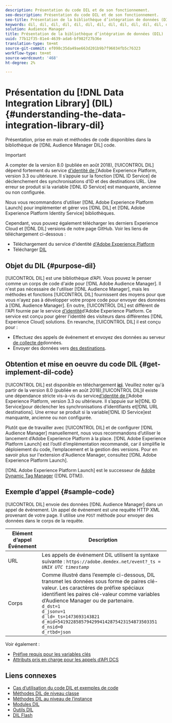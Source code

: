 ```yaml
---
description: Présentation du code DIL et de son fonctionnement.
seo-description: Présentation du code DIL et de son fonctionnement.
seo-title: Présentation de la bibliothèque d’intégration de données (DIL)
keywords: dil, dil, dil, dil, dil, dil, dil, dil, dil, dil, dil, dil, dil, dil, dil, dil, dil, dil, dil, dil, dil, dil, dil, dil, dil, dil, dil, dil, dil, dil, dil, dil, dil, dil,
solution: Audience Manager
title: Présentation de la bibliothèque d’intégration de données (DIL)
uuid: 77b12f35-81e4-4639-ada6-bf982f27b36e
translation-type: tm+mt
source-git-commit: ef098c35da49ae663d201b9b7f96034fb5c76323
workflow-type: tm+mt
source-wordcount: '468'
ht-degree: 2%

---
```



# Présentation du [!DNL Data Integration Library] (DIL){#understanding-the-data-integration-library-dil}

Présentation, prise en main et méthodes de code disponibles dans la bibliothèque de [!DNL Audience Manager DIL] code.

>[!IMPORTANT]
>
>A compter de la version 8.0 (publiée en août 2018), [!UICONTROL DIL] dépend fortement du service [d&#39;identité de l&#39;](https://docs.adobe.com/content/help/en/id-service/using/home.html)Adobe Experience Platform, version 3.3 ou ultérieure. Il s’appuie sur la fonction [!DNL ID Service] de déclenchement des synchronisations d’ID et des destinations URL. Une erreur se produit si la variable [!DNL ID Service] est manquante, ancienne ou non configurée.
>
>Nous vous recommandons d’utiliser [!DNL Adobe Experience Platform Launch] pour implémenter et gérer vos [!DNL DIL] et [!DNL Adobe Experience Platform Identity Service] bibliothèques.

Cependant, vous pouvez également télécharger les derniers Experience Cloud et [!DNL DIL] versions de notre page GitHub. Voir les liens de téléchargement ci-dessous :

* Téléchargement du service d&#39;identité [d&#39;Adobe Experience Platform](https://github.com/Adobe-Marketing-Cloud/id-service/releases)
* Télécharger [DIL](https://github.com/Adobe-Marketing-Cloud/dil/releases)

## Objet du DIL {#purpose-dil}

[!UICONTROL DIL] est une bibliothèque d’API. Vous pouvez le penser comme un corps de code d&#39;aide pour [!DNL Adobe Audience Manager]. Il n&#39;est pas nécessaire de l&#39;utiliser [!DNL Audience Manager], mais les méthodes et fonctions [!UICONTROL DIL] fournissent des moyens pour que vous n&#39;ayez pas à développer votre propre code pour envoyer des données à [!DNL Audience Manager]. En outre, [!UICONTROL DIL] est différent de l&#39;API fournie par le service [d&#39;identité](https://docs.adobe.com/content/help/en/id-service/using/home.html)d&#39;Adobe Experience Platform. Ce service est conçu pour gérer l&#39;identité des visiteurs dans différentes [!DNL Experience Cloud] solutions. En revanche, [!UICONTROL DIL] il est conçu pour :

* Effectuez des appels de événement et envoyez des données au serveur [de collecte de](../reference/system-components/components-data-collection.md)données.
* Envoyer des données vers [des destinations](../features/destinations/destinations.md).

## Obtention et mise en oeuvre du code DIL {#get-implement-dil-code}

[!UICONTROL DIL] est disponible en téléchargement **[ici](https://github.com/Adobe-Marketing-Cloud/dil/releases)**. Veuillez noter qu&#39;à partir de la version 8.0 (publiée en août 2018),[!UICONTROL DIL]il existe une dépendance stricte vis-à-vis du service[d&#39;identité de l&#39;](https://docs.adobe.com/content/help/en/id-service/using/home.html)Adobe Experience Platform, version 3.3 ou ultérieure. Il s’appuie sur le[!DNL ID Service]pour déclencher les synchronisations d’identifiants et[!DNL URL destinations]. Une erreur se produit si la variable[!DNL ID Service]est manquante, ancienne ou non configurée.

Plutôt que de travailler avec [!UICONTROL DIL] et de configurer [!DNL Audience Manager] manuellement, nous vous recommandons d’utiliser le lancement [](https://docs.adobelaunch.com/) d’Adobe Experience Platform à la place. [!DNL Adobe Experience Platform Launch] est l’outil d’implémentation recommandé, car il simplifie le déploiement du code, l’emplacement et la gestion des versions. Pour en savoir plus sur l&#39;extension [](https://docs.adobelaunch.com/extension-reference/web/adobe-audience-manager-extension) d&#39;Audience Manager, consultez [!DNL Adobe Experience Platform Launch].

[!DNL Adobe Experience Platform Launch] est le successeur de [Adobe Dynamic Tag Manager](https://docs.adobe.com/content/help/en/dtm/using/c-overview.html) ([!DNL DTM]).

## Exemple d’appel {#sample-code}

[!UICONTROL DIL] envoie des données [!DNL Audience Manager] dans un appel de événement. Un appel de événement est une requête HTTP XML provenant de votre page. Il utilise une `POST` méthode pour envoyer des données dans le corps de la requête.

| Elément d’appel Événement | Description |
|--- |--- |
| URL | Les appels de événement DIL utilisent la syntaxe suivante : `https://adobe.demdex.net/event?_ts =` *`UNIX UTC timestamp`* |
| Corps | Comme illustré dans l’exemple ci-dessous, DIL transmet les données sous forme de paires clé-valeur. Les caractères de préfixe spéciaux identifient les paires clé-valeur comme variables d’Audience Manager ou de partenaire.<br>`d_dst=1`<br>`d_jsonv=1`<br>`d_ld=_ts=1473693143821`<br>`d_mid=54192285857942994142875423154873503351`<br>`d_nsid=0`<br>`d_rtbd=json`<br> |

Voir également :
* [Préfixe requis pour les variables clés](../features/traits/trait-variable-prefixes.md)
* [Attributs pris en charge pour les appels d’API DCS](../api/dcs-intro/dcs-api-reference/dcs-keys.md)

## Liens connexes

* [Cas d’utilisation du code DIL et exemples de code](/help/using/dil/dil-use-cases.md)
* [Méthodes DIL de niveau classe](/help/using/dil/dil-class-overview/dil-start.md)
* [Méthodes DIL au niveau de l’instance](/help/using/dil/dil-instance-methods.md)
* [Modules DIL](/help/using/dil/dil-modules.md)
* [Outils DIL](/help/using/dil/dil-tools.md)
* [DIL Flash](/help/using/dil/dil-flash.md)